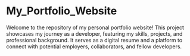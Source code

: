 # My_Portfolio_Website
Welcome to the repository of my personal portfolio website! This project showcases my journey as a developer, featuring my skills, projects, and professional background. It serves as a digital resume and a platform to connect with potential employers, collaborators, and fellow developers.
